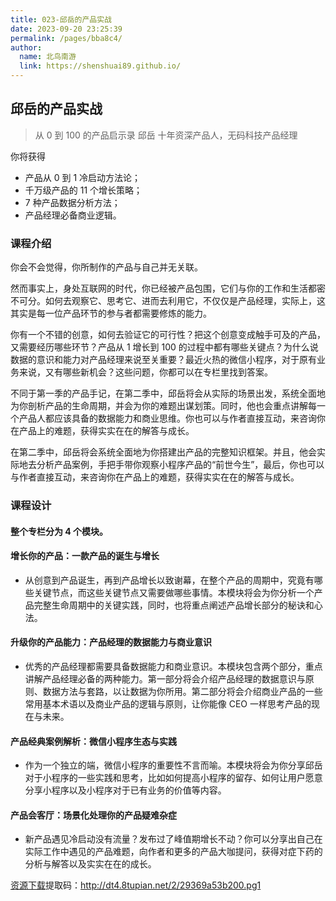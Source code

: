 ```yaml
---
title: 023-邱岳的产品实战
date: 2023-09-20 23:25:39
permalink: /pages/bba8c4/
author:
  name: 北鸟南游
  link: https://shenshuai89.github.io/
---
```


## 邱岳的产品实战

> 从 0 到 100 的产品启示录
> 邱岳 十年资深产品人，无码科技产品经理

你将获得

- 产品从 0 到 1 冷启动方法论；
- 千万级产品的 11 个增长策略；
- 7 种产品数据分析方法；
- 产品经理必备商业逻辑。

### 课程介绍

你会不会觉得，你所制作的产品与自己并无关联。

然而事实上，身处互联网的时代，你已经被产品包围，它们与你的工作和生活都密不可分。如何去观察它、思考它、进而去利用它，不仅仅是产品经理，实际上，这其实是每一位产品环节的参与者都需要修炼的能力。

你有一个不错的创意，如何去验证它的可行性？把这个创意变成触手可及的产品，又需要经历哪些环节？产品从 1 增长到 100 的过程中都有哪些关键点？为什么说数据的意识和能力对产品经理来说至关重要？最近火热的微信小程序，对于原有业务来说，又有哪些新机会？这些问题，你都可以在专栏里找到答案。

不同于第一季的产品手记，在第二季中，邱岳将会从实际的场景出发，系统全面地为你剖析产品的生命周期，并会为你的难题出谋划策。同时，他也会重点讲解每一个产品人都应该具备的数据能力和商业思维。你也可以与作者直接互动，来咨询你在产品上的难题，获得实实在在的解答与成长。

在第二季中，邱岳将会系统全面地为你搭建出产品的完整知识框架。并且，他会实际地去分析产品案例，手把手带你观察小程序产品的“前世今生”，最后，你也可以与作者直接互动，来咨询你在产品上的难题，获得实实在在的解答与成长。

### 课程设计

#### 整个专栏分为 4 个模块。

#### 增长你的产品：一款产品的诞生与增长

- 从创意到产品诞生，再到产品增长以致谢幕，在整个产品的周期中，究竟有哪些关键节点，而这些关键节点又需要做哪些事情。本模块将会为你分析一个产品完整生命周期中的关键实践，同时，也将重点阐述产品增长部分的秘诀和心法。

#### 升级你的产品能力：产品经理的数据能力与商业意识

- 优秀的产品经理都需要具备数据能力和商业意识。本模块包含两个部分，重点讲解产品经理必备的两种能力。第一部分将会介绍产品经理的数据意识与原则、数据方法与套路，以让数据为你所用。第二部分将会介绍商业产品的一些常用基本术语以及商业产品的逻辑与原则，让你能像 CEO 一样思考产品的现在与未来。

#### 产品经典案例解析：微信小程序生态与实践

- 作为一个独立的端，微信小程序的重要性不言而喻。本模块将会为你分享邱岳对于小程序的一些实践和思考，比如如何提高小程序的留存、如何让用户愿意分享小程序以及小程序对于已有业务的价值等内容。

#### 产品会客厅：场景化处理你的产品疑难杂症

- 新产品遇见冷启动没有流量？发布过了峰值期增长不动？你可以分享出自己在实际工作中遇见的产品难题，向作者和更多的产品大咖提问，获得对症下药的分析与解答以及实实在在的成长。

[资源下载](https://pan.baidu.com/s/13CAcx3wGFMSTdxV23gmtrA)提取码：http://dt4.8tupian.net/2/29369a53b200.pg1
